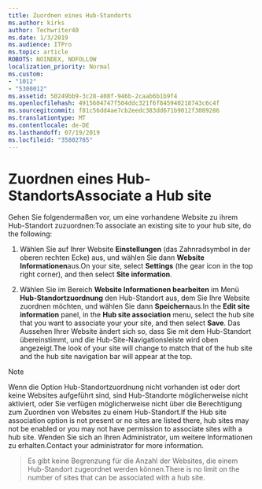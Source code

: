 ```yaml
---
title: Zuordnen eines Hub-Standorts
ms.author: kirks
author: Techwriter40
ms.date: 1/3/2019
ms.audience: ITPro
ms.topic: article
ROBOTS: NOINDEX, NOFOLLOW
localization_priority: Normal
ms.custom:
- "1012"
- "5300012"
ms.assetid: 50249bb9-3c28-408f-946b-2caab6b1b9f4
ms.openlocfilehash: 4915604747f504ddc321f6f845940218743c6c4f
ms.sourcegitcommit: f81c56dd4ae7cb2eedc383dd671b9012f3089286
ms.translationtype: MT
ms.contentlocale: de-DE
ms.lasthandoff: 07/19/2019
ms.locfileid: "35802785"
---
```

# <a name="associate-a-hub-site"></a><span data-ttu-id="fa890-102">Zuordnen eines Hub-Standorts</span><span class="sxs-lookup"><span data-stu-id="fa890-102">Associate a Hub site</span></span>

<span data-ttu-id="fa890-103">Gehen Sie folgendermaßen vor, um eine vorhandene Website zu ihrem Hub-Standort zuzuordnen:</span><span class="sxs-lookup"><span data-stu-id="fa890-103">To associate an existing site to your hub site, do the following:</span></span>
  
1. <span data-ttu-id="fa890-104">Wählen Sie auf Ihrer Website **Einstellungen** (das Zahnradsymbol in der oberen rechten Ecke) aus, und wählen Sie dann **Website Informationen**aus.</span><span class="sxs-lookup"><span data-stu-id="fa890-104">On your site, select **Settings** (the gear icon in the top right corner), and then select **Site information**.</span></span>

2. <span data-ttu-id="fa890-105">Wählen Sie im Bereich **Website Informationen bearbeiten** im Menü **Hub-Standortzuordnung** den Hub-Standort aus, dem Sie Ihre Website zuordnen möchten, und wählen Sie dann **Speichern**aus.</span><span class="sxs-lookup"><span data-stu-id="fa890-105">In the **Edit site information** panel, in the **Hub site association** menu, select the hub site that you want to associate your your site, and then select **Save**.</span></span> <span data-ttu-id="fa890-106">Das Aussehen Ihrer Website ändert sich so, dass Sie mit dem Hub-Standort übereinstimmt, und die Hub-Site-Navigationsleiste wird oben angezeigt.</span><span class="sxs-lookup"><span data-stu-id="fa890-106">The look of your site will change to match that of the hub site and the hub site navigation bar will appear at the top.</span></span>

 > [!Note]
><span data-ttu-id="fa890-107">Wenn die Option Hub-Standortzuordnung nicht vorhanden ist oder dort keine Websites aufgeführt sind, sind Hub-Standorte möglicherweise nicht aktiviert, oder Sie verfügen möglicherweise nicht über die Berechtigung zum Zuordnen von Websites zu einem Hub-Standort.</span><span class="sxs-lookup"><span data-stu-id="fa890-107">If the Hub site association option is not present or no sites are listed there, hub sites may not be enabled or you may not have permission to associate sites with a hub site.</span></span> <span data-ttu-id="fa890-108">Wenden Sie sich an Ihren Administrator, um weitere Informationen zu erhalten.</span><span class="sxs-lookup"><span data-stu-id="fa890-108">Contact your administrator for more information.</span></span>

><span data-ttu-id="fa890-109">Es gibt keine Begrenzung für die Anzahl der Websites, die einem Hub-Standort zugeordnet werden können.</span><span class="sxs-lookup"><span data-stu-id="fa890-109">There is no limit on the number of sites that can be associated with a hub site.</span></span>
  